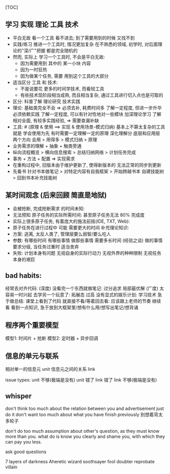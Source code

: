 [TOC]
## 学习 实现 理论 工具 技术
+ 平白无故 看一个工具 看不进去; 到了需要用到的时候  又找不到
+ 实践/练习 推进一个工具时, 情况更加复杂
  在不熟悉的领域, 初学时, 对后面理论的"深/广"把握 都是完全随机的
+ 然而, 实际上 学习一个工具时, 不会是平白无故:
  + 因为需要用到 其中的 某一小块 内容
  + 因为一时狂热
  + 因为做某个任务, 需要 用到这个工具的大部分
+ 适当区分 工具 和 技术:
  + 不是说要花 更多的时间学技术, 而看轻工具
  + 有些技术现阶段相当成熟, 而且相当复杂, 通过工具进行切入点也是可取的
+ 区分: 科普了解 理论研究 技术实践
+ 理论:
  基础类完全不会 => 必须去补, 耗费时间多
  了解一定程度, 但进一步升华必须依赖实践
  了解一定程度, 可以有针对性地对一些模块 加深理论学习
  了解相对全面, 有较多实践经验, => 需要查漏补缺
+ 工具: # (原理 & 使用 ==> 实现 & 使用场景-模式归纳)
  基本上不算太复杂的工具 就是 学会使用为先
  有时需要一定理解一定的原理
  深化理解分 底层和应用层 两个方向
  会用 > 用得多 > 模式归纳 > 原理
+ 业务需求的理解 + 抽象 + 触类旁通
+ 纵向流程概览 > 横向信息搜索 > 总结归纳网络 > 计划任务完成
+ 事务 + 方法 + 配置 => 实现需求
+ 在重构过程中, 旧版本由于维护更新了, 使得新版本的 无法正常的同步到更新
+ 先看书 针对书本做笔记 > 对特定内容有自我框架 > 
  开始跨越书本 自建技能树 > 回到书本补充技能树

## 某时间观念 (后来回顾 简直是地狱)
+ 会被抢断, 完成抢断需求 的时间未知:
+ 无法预知 原子任务的实际所需时间:
  甚至原子任务无法 80% 完成度
+ 实际上很多原子任务, 有着庞大的施法前摇(IDE, TXT, Web):
+ 原子任务在进行过程中 可能 需要更大的时间 补充理论知识:
+ 方案: 逃离, 太反人类了, 管理层要么弱智/要么吃人
+ 参数:
  有哪些时间
  有哪些事情
  做那些事情 需要多长时间 (经验之谈)
  做的事情 要求分级, 当任务过重时 适当舍弃
+ 失败:
  计划本身有问题
  无视自身的实际行动力
  无视外界的种种限制
  无视任务本身的艰巨

## bad habits:
经常去对齐代码:
(深度) 没看完一个东西就做笔记:
  过分追求 局部最优解
(广度) 太容易一时兴起 去学另一个玩意了:
  拓展态 过高
没有显式的娱乐计划:
学习技术 急于做总结:
课堂上看到了代码 就直接不看/等着回去看:
  应该跟上老师的节奏 继续看
看到一点知识, 急于放到大框架里/想有什么用/想写出笔记/想背诵

## 程序两个重要模型
模型1: 时间片 + 抢断
模型2: 定时器 + 异步回调


## 信息的单元与联系
相对单一的信息元 unit
信息元之间的关系 link

issue types:
unit 不够(极端是没有)
unit 错了
link 错了
link 不够(极端是没有)

## whisper
don't think too much about the relation between you and advertisement
just do it
don't want too much about what you have finish previously
别想着背太多轮子

don't do too much assumption about other's question, as they must know more than you.
what do is know you clearly and shame you, with which they can pay you less.

ask good questions

7 layers of darkness
Aheretic
wizard
soothsayer
fool
doubter
reprobate
villain




